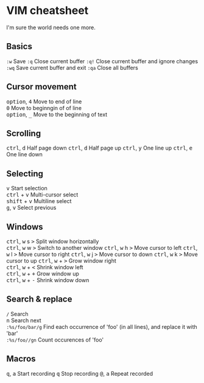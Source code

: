 # VIM cheatsheet

I'm sure the world needs one more.

## Basics
`:w` Save
`:q` Close current buffer
`:q!` Close current buffer and ignore changes
`:wq` Save current buffer and exit
`:qa` Close all buffers

## Cursor movement
<kbd>option</kbd>, <kbd>4</kbd> Move to end of line  
<kbd>0</kbd> Move to beginngin of of line  
<kbd>option</kbd>, <kbd>_</kbd> Move to the beginning of text  

## Scrolling
<kbd>ctrl</kbd>, <kbd>d</kbd> Half page down
<kbd>ctrl</kbd>, <kbd>d</kbd> Half page up
<kbd>ctrl</kbd>, <kbd>y</kbd> One line up
<kbd>ctrl</kbd>, <kbd>e</kbd> One line down

## Selecting

<kbd>v</kbd> Start selection  
<kbd>ctrl</kbd> + <kbd>v</kbd> Multi-cursor select  
<kbd>shift</kbd> + <kbd>v</kbd> Multiline select  
<kbd>g</kbd>, <kbd>v</kbd> Select previous  

## Windows
<kbd>ctrl</kbd>, <kbd>w</kbd> s <kbd>></kbd> Split window horizontally  
<kbd>ctrl</kbd>, <kbd>w</kbd> w <kbd>></kbd> Switch to another window
<kbd>ctrl</kbd>, <kbd>w</kbd> h <kbd>></kbd> Move cursor to left
<kbd>ctrl</kbd>, <kbd>w</kbd> l <kbd>></kbd> Move cursor to right
<kbd>ctrl</kbd>, <kbd>w</kbd> j <kbd>></kbd> Move cursor to down
<kbd>ctrl</kbd>, <kbd>w</kbd> k <kbd>></kbd> Move cursor to up
<kbd>ctrl</kbd>, <kbd>w</kbd> + <kbd>></kbd> Grow window right  
<kbd>ctrl</kbd>, <kbd>w</kbd> + <kbd><</kbd> Shrink window left  
  <kbd>ctrl</kbd>, <kbd>w</kbd> + <kbd>+</kbd> Grow window up  
<kbd>ctrl</kbd>, <kbd>w</kbd> + <kbd>-</kbd> Shrink window down  

## Search & replace

`/` Search  
<kbd>n</kbd> Search next  
`:%s/foo/bar/g` Find each occurrence of 'foo' (in all lines), and replace it with 'bar'  
`:%s/foo//gn` Count occurences of 'foo'  

## Macros

<kbd>q</kbd>, <kbd>a</kbd> Start recording
<kbd>q</kbd> Stop recording
<kbd>@</kbd>, <kbd>a</kbd> Repeat recorded

